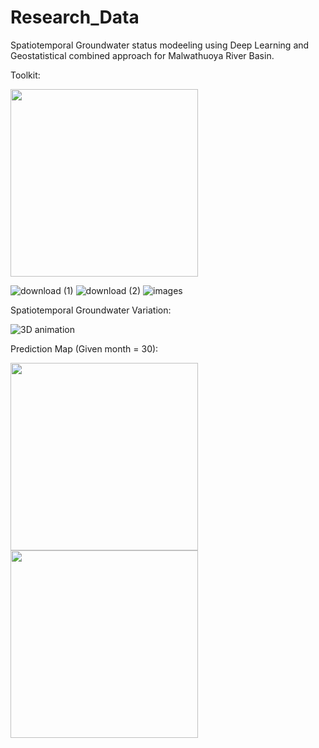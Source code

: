 # Research_Data

Spatiotemporal Groundwater status modeeling using Deep Learning and Geostatistical combined approach for Malwathuoya River Basin.

Toolkit:

<img src="https://github.com/kisalchandula/Groundwater-Research-Malwathuoya/assets/62669106/0e525704-50c7-4cfe-9817-f24d1e9a9e5c" width="300"/>

![download (1)](https://github.com/kisalchandula/Groundwater-Research-Malwathuoya/assets/62669106/0e525704-50c7-4cfe-9817-f24d1e9a9e5c)
![download (2)](https://github.com/kisalchandula/Groundwater-Research-Malwathuoya/assets/62669106/3744790d-be03-46ab-8637-8d67b338d961)
![images](https://github.com/kisalchandula/Groundwater-Research-Malwathuoya/assets/62669106/e09e519d-832e-40be-934b-e3078120640a)



Spatiotemporal Groundwater Variation:

![3D animation](https://github.com/kisalchandula/Groundwater-Research-Malwathuoya/assets/62669106/659d2fc1-ef06-4fe3-aab0-d93fcdfaa99c)



Prediction Map (Given month = 30):

<img src="https://github.com/kisalchandula/Groundwater-Research-Malwathuoya/assets/62669106/f7f14146-29a1-4cbc-bf7b-66b311bb2d62" width="300"/>
<img src="https://github.com/kisalchandula/Groundwater-Research-Malwathuoya/assets/62669106/fe6c8a89-90c6-46f4-ba71-57d71bc24733" width="300"/> 


